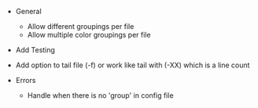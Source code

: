 * General
  * Allow different groupings per file
  * Allow multiple color groupings per file

* Add Testing

* Add option to tail file (-f) or work like tail with (-XX) which is a line count

* Errors
  * Handle when there is no 'group' in config file
